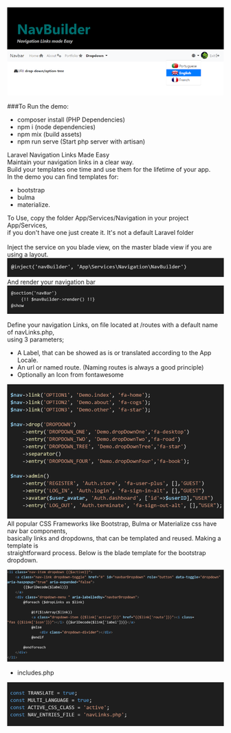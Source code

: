 ![](./resources/images/web_demo.png)

###To Run the demo:
- composer install (PHP Dependencies)
- npm i  (node dependencies)
- npm mix (build assets)
- npm run serve (Start php server with artisan)

Laravel Navigation Links Made Easy <br> Maintain your navigation links in a clear way.<br> Build your templates one time and use them for the  lifetime of your app.
<br>
In the demo you can find templates for: 
- bootstrap 
- bulma
- materialize.

To Use, copy the folder App/Services/Navigation in your project App/Services, <br>if you don't have one just create it. It's not a default Laravel folder
<br>
<br>
Inject the service on you blade view, on the master blade view if you are using a layout. 
<br>
![](./resources/images/inject-blade.png)
<br>
And render your navigation bar<br>
![](./resources/images/usage-blade.png)

Define your navigation Links, on file located at /routes with a default name of navLinks.php,<br> using 3 parameters;
- A Label, that can be showed as is or translated according to the App Locale.
- An url or named route. (Naming routes is always a good principle)
- Optionally an Icon from fontawesome

![](./resources/images/navigation.png)
<br>
All popular CSS Frameworks like Bootstrap, Bulma or Materialize css have nav bar components, <br>
basically  links and dropdowns, that can be templated  and reused. Making a template is <br>
straightforward process. Below is the blade template for the bootstrap dropdown. 

![](./resources/images/template-php.png)

- includes.php 

![](./resources/images/includes-php.png)


